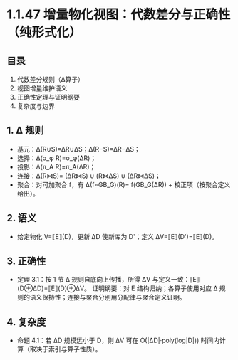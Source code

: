 # 1.1.47 增量物化视图：代数差分与正确性（纯形式化）

## 目录

1. 代数差分规则（Δ算子）
2. 视图增量维护语义
3. 正确性定理与证明纲要
4. 复杂度与边界

## 1. Δ 规则

- 基元：Δ(R∪S)=ΔR∪ΔS；Δ(R−S)=ΔR−ΔS；
- 选择：Δ(σ_φ R)=σ_φ(ΔR)；
- 投影：Δ(π_A R)=π_A(ΔR)；
- 连接：Δ(R⋈S)= (ΔR⋈S) ∪ (R⋈ΔS) ∪ (ΔR⋈ΔS)；
- 聚合：对可加聚合 f，有 Δ(f∘GB_G)(R)= f(GB_G(ΔR)) + 校正项（按聚合定义给出）。

## 2. 语义

- 给定物化 V=⟦E⟧(D)，更新 ΔD 使新库为 D'；定义 ΔV=⟦E⟧(D')−⟦E⟧(D)。

## 3. 正确性

- 定理 3.1：按 1 节 Δ 规则自底向上传播，所得 ΔV 与定义一致：⟦E⟧(D⊕ΔD)=⟦E⟧(D)⊕ΔV。
  证明纲要：对 E 结构归纳；各算子使用对应 Δ 规则的语义保持性；连接与聚合分别用分配律与聚合定义证明。

## 4. 复杂度

- 命题 4.1：若 ΔD 规模远小于 D，则 ΔV 可在 O(|ΔD|·poly(log|D|)) 时间内计算（取决于索引与算子性质）。
